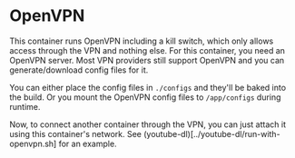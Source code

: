 # OpenVPN

This container runs OpenVPN including a kill switch, which only allows access through the VPN and nothing else.
For this container, you need an OpenVPN server. Most VPN providers still support OpenVPN and you can generate/download
config files for it.

You can either place the config files in `./configs` and they'll be baked into the build. Or you mount the OpenVPN
config files to `/app/configs` during runtime.

Now, to connect another container through the VPN, you can just attach it using this container's network. See
(youtube-dl)[../youtube-dl/run-with-openvpn.sh] for an example.